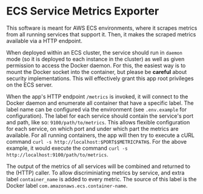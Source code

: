 # ECS Service Metrics Exporter

This software is meant for AWS ECS environments, where it scrapes metrics from all running services that support it. Then, it makes the scraped metrics
available via a HTTP endpoint.

When deployed within an ECS cluster, the service should run in `daemon` mode (so it is deployed to each instance in the cluster) as well as given
permission to access the Docker daemon. For this, the easiest way is to mount the Docker socket into the container, but please be **careful** about
security implementations. This will effectively grant this app root privileges on the ECS server.

When the app's HTTP endpoint `/metrics` is invoked, it will connect to the Docker daemon and enumerate all container that have a specific label. The label
name can be configured via the environment (see `.env.example` for configuration). The label for each service should contain the service's port and path,
like so: `9100/path/to/metrics`. This allows flexible configuration for each service, on which port and under which part the metrics are available.
For all running containers, the app will then try to execute a cURL command `curl -s http://localhost:$PORT$$METRICPATH$`. For the above example, it would
execute the command `curl -s http://localhost:9100/path/to/metrics`.

The output of the metrics of all services will be combined and returned to the (HTTP) caller. To allow discriminiating metrics by service, and extra label
`container_name` is added to every metric. The source of this label is the Docker label `com.amazonaws.ecs.container-name`.
